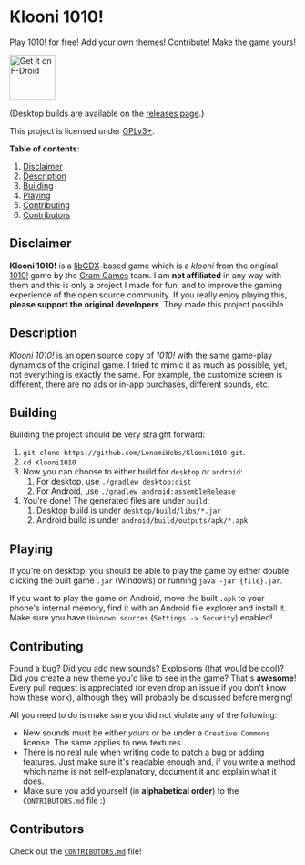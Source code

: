 Klooni 1010!
============
Play 1010! for free! Add your own themes! Contribute! Make the game yours!

[<img src="https://f-droid.org/badge/get-it-on.png" alt="Get it on F-Droid" height="80">](https://f-droid.org/app/dev.lonami.klooni)

(Desktop builds are available on the [releases page](https://github.com/LonamiWebs/Klooni1010/releases).)

This project is licensed under [GPLv3+](LICENSE).

**Table of contents**:

1. [Disclaimer](#disclaimer)
2. [Description](#description)
3. [Building](#building)
4. [Playing](#playing)
5. [Contributing](#contributing)
6. [Contributors](#contributors)

Disclaimer
----------
**Klooni 1010!** is a [libGDX](https://libgdx.badlogicgames.com/)-based game
which is a *klooni* from the original [1010!](http://1010ga.me/) game by the
[Gram Games](http://gram.gs/) team. I am **not affiliated** in any way with
them and this is only a project I made for fun, and to improve the gaming
experience of the open source community. If you really enjoy playing this,
**please support the original developers**. They made this project possible.

Description
-----------
*Klooni 1010!* is an open source copy of *1010!* with the same game-play
dynamics of the original game. I tried to mimic it as much as possible,
yet, not everything is exactly the same. For example, the customize screen
is different, there are no ads or in-app purchases, different sounds, etc.

Building
--------
Building the project should be very straight forward:

1. `git clone https://github.com/LonamiWebs/Klooni1010.git`.
2. `cd Klooni1010`
3. Now you can choose to either build for `desktop` or `android`:
   1. For desktop, use `./gradlew desktop:dist`
   2. For Android, use `./gradlew android:assembleRelease`
4. You're done! The generated files are under `build`:
   1. Desktop build is under `desktop/build/libs/*.jar`
   2. Android build is under `android/build/outputs/apk/*.apk`

Playing
-------
If you're on desktop, you should be able to play the game by either double
clicking the built game `.jar` (Windows) or running `java -jar {file}.jar`.

If you want to play the game on Android, move the built `.apk` to your phone's
internal memory, find it with an Android file explorer and install it.
Make sure you have `Unknown sources` (`Settings -> Security`) enabled!

Contributing
------------
Found a bug? Did you add new sounds? Explosions (that would be cool)? Did
you create a new theme you'd like to see in the game? That's **awesome**!
Every pull request is appreciated (or even drop an issue if you don't know
how these work), although they will probably be discussed before merging!

All you need to do is make sure you did not violate any of the following:
- New sounds must be either *yours* or be under a `Creative Commons` license.
  The same applies to new textures.
- There is no real rule when writing code to patch a bug or adding features.
  Just make sure it's readable enough and, if you write a method which name
  is not self-explanatory, document it and explain what it does.
- Make sure you add yourself (in **alphabetical order**) to the
  `CONTRIBUTORS.md` file :)

Contributors
------------
Check out the [`CONTRIBUTORS.md`](CONTRIBUTORS.md) file!
